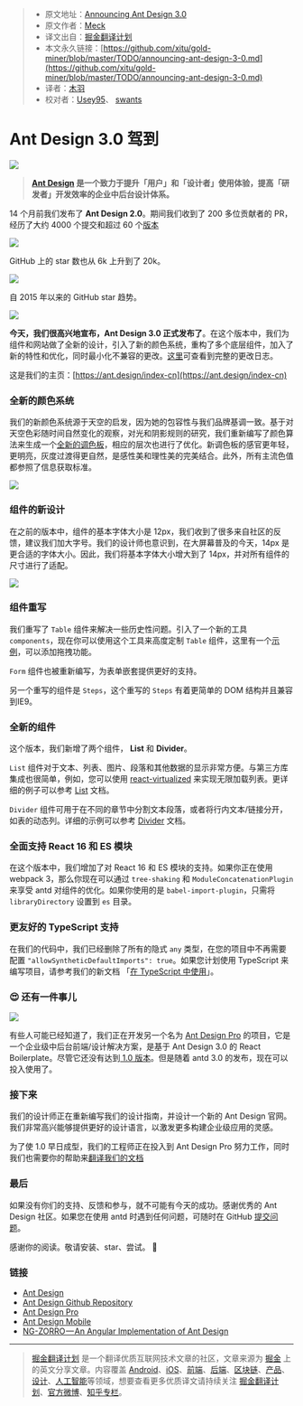 > * 原文地址：[Announcing Ant Design 3.0](https://medium.com/ant-design/announcing-ant-design-3-0-70e3e65eca0c)
> * 原文作者：[Meck](https://medium.com/@yesmeck?source=post_header_lockup)
> * 译文出自：[掘金翻译计划](https://github.com/xitu/gold-miner)
> * 本文永久链接：[https://github.com/xitu/gold-miner/blob/master/TODO/announcing-ant-design-3-0.md](https://github.com/xitu/gold-miner/blob/master/TODO/announcing-ant-design-3-0.md)
> * 译者：[木羽](https://github.com/zwwill)
> * 校对者：[Usey95](https://github.com/Usey95)、 [swants](http://www.swants.cn)


# Ant Design 3.0 驾到

![](https://cdn-images-1.medium.com/max/2000/1*LipB3O0Bt3sdeP4V9ZILeQ.png)

> **[Ant Design](https://ant.design/index-cn) 是一个致力于提升「用户」和「设计者」使用体验，提高「研发者」开发效率的企业中后台设计体系。**

14 个月前我们发布了 **Ant Design 2.0**。期间我们收到了 200 多位贡献者的 PR，经历了大约 4000 个提交和超过 60 个[版本](https://github.com/ant-design/ant-design/releases)

![](https://cdn-images-1.medium.com/max/800/1*lo18e8-74pk6w5jLPy7npA.png)

GitHub 上的 star 数也从 6k 上升到了 20k。

![](https://cdn-images-1.medium.com/max/1000/1*pn8DEp6GwBgoVksi9kwMuw.png)

自 2015 年以来的 GitHub star 趋势。

![](https://cdn-images-1.medium.com/max/800/1*Pyy85SEu0fYxthrWe7vv-A.png)

**今天，我们很高兴地宣布，Ant Design 3.0 正式发布了**。在这个版本中，我们为组件和网站做了全新的设计，引入了新的颜色系统，重构了多个底层组件，加入了新的特性和优化，同时最小化不兼容的更改。[这里](https://ant.design/changelog-cn#3.0.0)可查看到完整的更改日志。

这是我们的主页：[https://ant.design/index-cn](https://ant.design/index-cn)

### 全新的颜色系统

我们的新颜色系统源于天空的启发，因为她的包容性与我们品牌基调一致。基于对天空色彩随时间自然变化的观察，对光和阴影规则的研究，我们重新编写了颜色算法来生成一个[全新的调色板](https://ant.design/docs/spec/colors-cn)，相应的层次也进行了优化。新调色板的感官更年轻，更明亮，灰度过渡得更自然，是感性美和理性美的完美结合。此外，所有主流色值都参照了信息获取标准。

![](https://cdn-images-1.medium.com/max/1000/1*PzbgW3jZA9uyR8JszwLgAw.png)

### 组件的新设计

在之前的版本中，组件的基本字体大小是 12px，我们收到了很多来自社区的反馈，建议我们加大字号。我们的设计师也意识到，在大屏幕普及的今天，14px 是更合适的字体大小。因此，我们将基本字体大小增大到了 14px，并对所有组件的尺寸进行了适配。

![](https://cdn-images-1.medium.com/max/2000/1*NIlj0-TdLMbo_hzSBP8tmg.png)

### 组件重写

我们重写了 `Table` 组件来解决一些历史性问题。引入了一个新的工具 `components`，现在你可以使用这个工具来高度定制 `Table` 组件，这里有一个[示例](https://ant.design/components/table-cn/#components-table-demo-drag-sorting)，可以添加拖拽功能。

`Form` 组件也被重新编写，为表单嵌套提供更好的支持。

另一个重写的组件是 `Steps`，这个重写的 `Steps` 有着更简单的 DOM 结构并且兼容到IE9。

### 全新的组件

这个版本，我们新增了两个组件， **List** 和 **Divider**。

`List` 组件对于文本、列表、图片、段落和其他数据的显示非常方便。与第三方库集成也很简单，例如，您可以使用 [react-virtualized](https://github.com/bvaughn/react-virtualized) 来实现无限加载列表。更详细的例子可以参考 [List](https://ant.design/components/list-cn/) 文档。

`Divider` 组件可用于在不同的章节中分割文本段落，或者将行内文本/链接分开，如表的动态列。详细的示例可以参考 [Divider](https://ant.design/components/divider-cn/) 文档。

### 全面支持 React 16 和 ES 模块

在这个版本中，我们增加了对 React 16 和 ES 模块的支持。如果你正在使用 webpack 3，那么你现在可以通过 `tree-shaking` 和 `ModuleConcatenationPlugin` 来享受 antd 对组件的优化。如果你使用的是 `babel-import-plugin`，只需将 `libraryDirectory` 设置到 `es` 目录。

### 更友好的 TypeScript 支持

在我们的代码中，我们已经删除了所有的隐式 `any` 类型，在您的项目中不再需要配置 `"allowSyntheticDefaultImports": true`。如果您计划使用 TypeScript 来编写项目，请参考我们的新文档 「[在 TypeScript 中使用](https://ant.design/docs/react/use-in-typescript-cn/)」。

### 😍 还有一件事儿

![](https://cdn-images-1.medium.com/max/1000/1*YHn_dMzMYfkIL2Hr5TvXcQ.png)

有些人可能已经知道了，我们正在开发另一个名为 [Ant Design Pro](https://pro.ant.design/) 的项目，它是一个企业级中后台前端/设计解决方案，是基于 Ant Design 3.0 的 React Boilerplate。尽管它还没有达到[ 1.0 版本](https://github.com/ant-design/ant-design-pro/issues/333)。但是随着 antd 3.0 的发布，现在可以投入使用了。

### 接下来

我们的设计师正在重新编写我们的设计指南，并设计一个新的 Ant Design 官网。我们非常高兴能够提供更好的设计语言，以激发更多构建企业级应用的灵感。

为了使 1.0 早日成型，我们的工程师正在投入到 Ant Design Pro 努力工作，同时我们也需要你的帮助来[翻译我们的文档](https://github.com/ant-design/ant-design-pro/issues/120)

### 最后

如果没有你们的支持、反馈和参与，就不可能有今天的成功。感谢优秀的 Ant Design 社区。如果您在使用 antd 时遇到任何问题，可随时在 GitHub [提交问题](https://github.com/ant-design/ant-design/issues/new)。

感谢你的阅读。敬请安装、star、尝试。 🎉

### 链接

*   [Ant Design](https://ant.design)
*   [Ant Design Github Repository](http://github.com/ant-design/ant-design)
*   [Ant Design Pro](https://pro.ant.design/)
*   [Ant Design Mobile](https://mobile.ant.design/)
*   [NG-ZORRO — An Angular Implementation of Ant Design](https://ng.ant.design)


---

> [掘金翻译计划](https://github.com/xitu/gold-miner) 是一个翻译优质互联网技术文章的社区，文章来源为 [掘金](https://juejin.im) 上的英文分享文章。内容覆盖 [Android](https://github.com/xitu/gold-miner#android)、[iOS](https://github.com/xitu/gold-miner#ios)、[前端](https://github.com/xitu/gold-miner#前端)、[后端](https://github.com/xitu/gold-miner#后端)、[区块链](https://github.com/xitu/gold-miner#区块链)、[产品](https://github.com/xitu/gold-miner#产品)、[设计](https://github.com/xitu/gold-miner#设计)、[人工智能](https://github.com/xitu/gold-miner#人工智能)等领域，想要查看更多优质译文请持续关注 [掘金翻译计划](https://github.com/xitu/gold-miner)、[官方微博](http://weibo.com/juejinfanyi)、[知乎专栏](https://zhuanlan.zhihu.com/juejinfanyi)。
